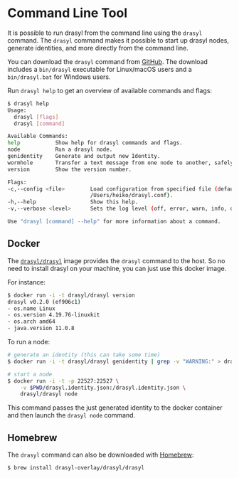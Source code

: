 # Command Line Tool

It is possible to run drasyl from the command line using the `drasyl` command.
The `drasyl` command makes it possible to start up drasyl nodes, generate identities, and more directly from the command line.

You can download the `drasyl` command from [GitHub](https://github.com/drasyl-overlay/drasyl/releases).
The download includes a `bin/drasyl` executable for Linux/macOS users and a `bin/drasyl.bat` for Windows users.

Run `drasyl help` to get an overview of available commands and flags:

```bash
$ drasyl help
Usage:
  drasyl [flags]
  drasyl [command]

Available Commands:
help           Show help for drasyl commands and flags.
node           Run a drasyl node.
genidentity    Generate and output new Identity.
wormhole       Transfer a text message from one node to another, safely.
version        Show the version number.

Flags:
-c,--config <file>        Load configuration from specified file (default:
                          /Users/heiko/drasyl.conf).
-h,--help                 Show this help.
-v,--verbose <level>      Sets the log level (off, error, warn, info, debug, trace; default: warn)

Use "drasyl [command] --help" for more information about a command.
```

## Docker

The [`drasyl/drasyl`](https://hub.docker.com/r/drasyl/drasyl) image provides the `drasyl` command to the host. So no need to install drasyl on your machine, you can just use this docker image.

For instance:

```bash
$ docker run -i -t drasyl/drasyl version
drasyl v0.2.0 (ef906c1)
- os.name Linux
- os.version 4.19.76-linuxkit
- os.arch amd64
- java.version 11.0.8
```

To run a node:
```bash
# generate an identity (this can take some time)
$ docker run -i -t drasyl/drasyl genidentity | grep -v "WARNING:" > drasyl.identity.json

# start a node
$ docker run -i -t -p 22527:22527 \
    -v $PWD/drasyl.identity.json:/drasyl.identity.json \
    drasyl/drasyl node
```

This command passes the just generated identity to the docker container and then launch the `drasyl node` command.

## Homebrew

The `drasyl` command can also be downloaded with [Homebrew](https://brew.sh/):

```bash
$ brew install drasyl-overlay/drasyl/drasyl
```
